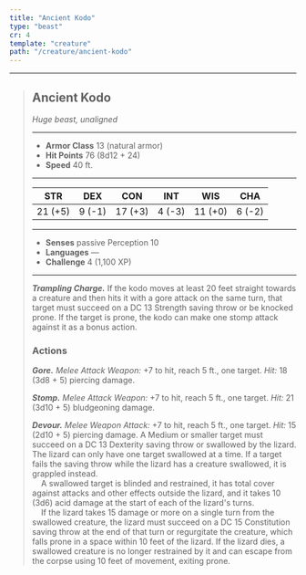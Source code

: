 ```yaml
---
title: "Ancient Kodo"
type: "beast"
cr: 4
template: "creature"
path: "/creature/ancient-kodo"
---
```


___
>
> ## Ancient Kodo
>*Huge beast, unaligned*
> ___
>
> - **Armor Class** 13 (natural armor)
> - **Hit Points** 76 (8d12 + 24)
> - **Speed** 40 ft.
>___
>
>|STR|DEX|CON|INT|WIS|CHA|
>|:---:|:---:|:---:|:---:|:---:|:---:|
>|21 (+5)|9 (-1)|17 (+3)|4 (-3)|11 (+0)|6 (-2)|
>___
>
> - **Senses** passive Perception 10
> - **Languages** —
> - **Challenge** 4 (1,100 XP)
> ___
>
> ***Trampling Charge.*** If the kodo moves at least 20 feet straight towards a creature and then hits it with a gore attack on the same turn, that target must succeed on a DC 13 Strength saving throw or be knocked prone. If the target is prone, the kodo can make one stomp attack against it as a bonus action.
>
> ### Actions
> ***Gore.*** *Melee Attack Weapon:* +7 to hit, reach 5 ft., one target. *Hit:* 18 (3d8 + 5) piercing damage.
>
> ***Stomp.*** *Melee Attack Weapon:* +7 to hit, reach 5 ft., one target. *Hit:* 21 (3d10 + 5) bludgeoning damage.
>
> ***Devour.*** *Melee Weapon Attack:* +7 to hit, reach 5 ft., one target. *Hit:* 15 (2d10 + 5) piercing damage. A Medium or smaller target must succeed on a DC 13 Dexterity saving throw or swallowed by the lizard. The lizard can only have one target swallowed at a time. If a target fails the saving throw while the lizard has a creature swallowed, it is grappled instead.
> <br>&nbsp;&nbsp;&nbsp; A swallowed target is blinded and restrained, it has total cover against attacks and other effects outside the lizard, and it takes 10 (3d6) acid damage at the start of each of the lizard's turns.
> <br>&nbsp;&nbsp;&nbsp; If the lizard takes 15 damage or more on a single turn from the swallowed creature, the lizard must succeed on a DC 15 Constitution saving throw at the end of that turn or regurgitate the creature, which falls prone in a space within 10 feet of the lizard. If the lizard dies, a swallowed creature is no longer restrained by it and can escape from the corpse using 10 feet of movement, exiting prone.
